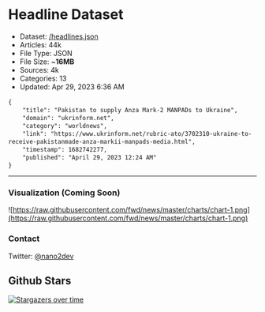 # Headline Dataset

- Dataset: [/headlines.json](https://raw.githubusercontent.com/fwd/news/master/headlines.json) 
- Articles: 44k
- File Type: JSON
- File Size: ~**16MB**
- Sources: 4k
- Categories: 13
- Updated: Apr 29, 2023 6:36 AM

```
{
    "title": "Pakistan to supply Anza Mark-2 MANPADs to Ukraine",
    "domain": "ukrinform.net",
    "category": "worldnews",
    "link": "https://www.ukrinform.net/rubric-ato/3702310-ukraine-to-receive-pakistanmade-anza-markii-manpads-media.html",
    "timestamp": 1682742277,
    "published": "April 29, 2023 12:24 AM"
}
```

---

### Visualization (Coming Soon)

![https://raw.githubusercontent.com/fwd/news/master/charts/chart-1.png](https://raw.githubusercontent.com/fwd/news/master/charts/chart-1.png)

### Contact 

Twitter: [@nano2dev](https://twitter.com/nano2dev)

## Github Stars

[![Stargazers over time](https://starchart.cc/fwd/news.svg)](https://starchart.cc/fwd/news)
